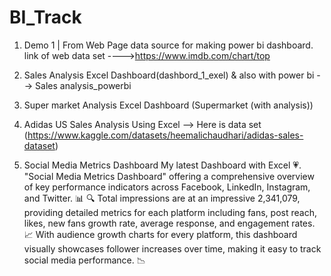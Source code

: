 # BI_Track
1) Demo 1 | From Web Page data source for making power bi dashboard.
link of web data set ---->https://www.imdb.com/chart/top

2) Sales Analysis Excel Dashboard(dashbord_1_exel) & also with power bi --> Sales analysis_powerbi
3) Super market Analysis Excel Dashboard (Supermarket (with analysis))
4) Adidas US Sales Analysis Using Excel --> Here is data set (https://www.kaggle.com/datasets/heemalichaudhari/adidas-sales-dataset)
5) Social Media Metrics Dashboard
My latest Dashboard with Excel 💗. "Social Media Metrics Dashboard" offering a comprehensive overview of key performance indicators across Facebook, LinkedIn, Instagram, and Twitter. 📊
🔍 Total impressions are at an impressive 2,341,079, providing detailed metrics for each platform including fans, post reach, likes, new fans growth rate, average response, and engagement rates. 📈
With audience growth charts for every platform, this dashboard visually showcases follower increases over time, making it easy to track social media performance. 📉
